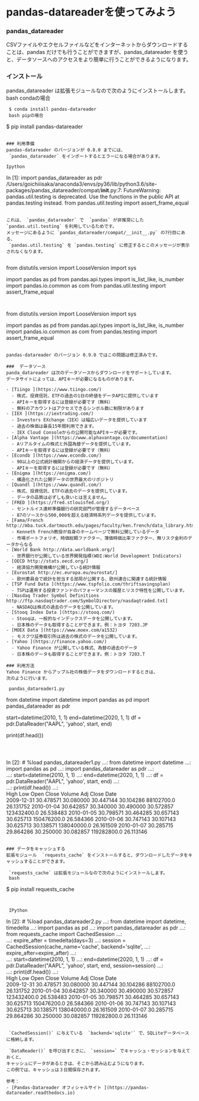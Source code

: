 pandas-datareaderを使ってみよう
=================
### pandas_datareader
CSVファイルやエクセルファイルなどをインターネットからダウンロードすることは、pandas だけでも行うことができますが、pandas_datareader を使うと、データソースへのアクセスをより簡単に行うことができるようになります。

### インストール
pandas_datareader は拡張モジュールなので次のようにインストールします。
 bash condaの場合
```
 $ conda install pandas-datareader
 bash pipの場合
```
 $ pip install pandas-datareader
```

### 利用準備
pandas-datareader のバージョンが 0.8.0 までには、
 `pandas_datareader` をインポートするとエラーになる場合があります。

Ipython
```
 In [1]: import pandas_datareader as pdr                                           
 /Users/goichiiisaka/anaconda3/envs/py36/lib/python3.6/site-packages/pandas_datareader/compat/__init__.py:7: FutureWarning: pandas.util.testing is deprecated. Use the functions in the public API at pandas.testing instead.
   from pandas.util.testing import assert_frame_equal
```

これは、 `pandas_datareader` で  `pandas` が非推奨にした `pandas.util.testing` を利用しているためです。
メッセージにあるように `pandas_datareader/compat/__init__.py` の7行目にある、
 `pandas.util.testing` を `pandas.testing` に修正するとこのメッセージが表示されなくなります。


```
 from distutils.version import LooseVersion
 import sys
 
 import pandas as pd
 from pandas.api.types import is_list_like, is_number
 import pandas.io.common as com
 from pandas.util.testing import assert_frame_equal
```


```
 from distutils.version import LooseVersion
 import sys
 
 import pandas as pd
 from pandas.api.types import is_list_like, is_number
 import pandas.io.common as com
 from pandas.testing import assert_frame_equal
```

pandas-datareader のバージョン 0.9.0 ではこの問題は修正済みです。

###  データソース
panda_datareader は次のデータソースからダウンロードをサポートしています。
データサイトによっては、APIキーが必要になるものがあります。

- [Tiingo ](https://www.tiingo.com/)
  - 株式、投資信託、ETFの過去の1日の終値をデータAPIに提供しています
  - APIキーを取得するには登録が必要です（無料）
  - 無料のアカウントはアクセスできるシンボル数に制限があります
- [IEX ](https://iextrading.com/)
  - Investors EXchange（IEX）は幅広いデータを提供しています
  - 過去の株価は最長15年間利用できます。 
  - IEX Cloud Consoleからの公開可能なAPIキーが必要です。
- [Alpha Vantage ](https://www.alphavantage.co/documentation)
  - Aリアルタイムの株式と外国為替データを提供しています。
  - APIキーを取得するには登録が必要です（無料）
- [Econdb ](https://www.econdb.com/)
  - 90以上の公式統計機関からの経済データを提供しています。
  - APIキーを取得するには登録が必要です（無料）
- [Enigma ](https://enigma.com/)
  - 構造化された公開データの世界最大のリポジトリ
- [Quandl ](https://www.quandl.com/)
  - 株式、投資信託、ETFの過去のデータを提供しています。
  - データの品質は必ずしも良いとは言えません。
- [FRED ](https://fred.stlouisfed.org/)
  - セントルイス連邦準備銀行の研究部門が管理するデータベース
  - 87のソースから500,000を超える経済時系列データを提供しています。
- [Fama/French http://mba.tuck.dartmouth.edu/pages/faculty/ken.french/data_library.html]
  - Kenneth French教授が自身のホームページで無料公開しているデータ
  - 市場ポートフォリオ、時価総額ファクター、簿価時価比率ファクター、無リスク金利のデータからなる
- [World Bank http://data.worldbank.org/]
  - 世界銀行が公開している世界開発指標(WDI:World Development Indicators)
- [OECD http://stats.oecd.org/]
  - 経済協力開発機構が公開している統計情報
- [Eurostat http://ec.europa.eu/eurostat/]
  - 欧州委員会で統計を担当する部局が公開する、欧州連合に関連する統計情報
- [TSP Fund Data ](https://www.tspfolio.com/thriftsavingsplan)
  - TSPは運用する投資ファンドのパフォーマンスの履歴とリスク特性を公開しています。
- [Nasdaq Trader Symbol Definitions http://ftp.nasdaqtrader.com/SymbolDirectory/nasdaqtraded.txt]
  - NASDAQは株式の過去のデータを公開しています。
- [Stooq Index Data ](https://stooq.com/)
  - Stooqは、一般的なインデックスデータを公開しています。
  - 日本株のデータも取得することができます。例：トヨタ 7203.JP
- [MOEX Data ](https://www.moex.com/a1532)
  - モスクワ証券取引所は過去の株式のデータを公開しています。
- [Yahoo ](https://finance.yahoo.com/)
  - Yahoo Finance が公開している株式、為替の過去のデータ
  - 日本株のデータも取得することができます。例：トヨタ 7203.T

### 利用方法
Yahoo Finance からアップル社の株価データをダウンロードするときは、
次のように行います。

 pandas_datareader1.py
```
 from datetime import datetime
 import pandas as pd
 import pandas_datareader as pdr
 
 start=datetime(2010, 1, 1)
 end=datetime(2020, 1, 1)
 df = pdr.DataReader("AAPL", 'yahoo', start, end)
 
 print(df.head())
```



```
 In [2]: # %load pandas_datareader1.py 
    ...: from datetime import datetime 
    ...: import pandas as pd 
    ...: import pandas_datareader as pdr 
    ...:  
    ...: start=datetime(2010, 1, 1) 
    ...: end=datetime(2020, 1, 1) 
    ...: df = pdr.DataReader("AAPL", 'yahoo', start, end) 
    ...:  
    ...: print(df.head()) 
    ...:                                                                           
                  High        Low       Open      Close       Volume  Adj Close
 Date                                                                          
 2009-12-31  30.478571  30.080000  30.447144  30.104286   88102700.0  26.131752
 2010-01-04  30.642857  30.340000  30.490000  30.572857  123432400.0  26.538483
 2010-01-05  30.798571  30.464285  30.657143  30.625713  150476200.0  26.584366
 2010-01-06  30.747143  30.107143  30.625713  30.138571  138040000.0  26.161509
 2010-01-07  30.285715  29.864286  30.250000  30.082857  119282800.0  26.113146
```

### データをキャッシュする
拡張モジュール  `requests_cache` をインストールすると、ダウンロードしたデータをキャッシュすることができます。

 `requests_cache` は拡張モジュールなので次のようにインストールします。
 bash
```
 $ pip install requests_cache
```


 IPython
```
 In [2]: # %load pandas_datareader2.py 
    ...: from datetime import datetime, timedelta 
    ...: import pandas as pd 
    ...: import pandas_datareader as pdr 
    ...: from requests_cache import CachedSession 
    ...:  
    ...: expire_after = timedelta(days=3) 
    ...: session = CachedSession(cache_name='cache', backend='sqlite', 
    ...:                         expire_after=expire_after) 
    ...:  
    ...: start=datetime(2010, 1, 1) 
    ...: end=datetime(2020, 1, 1) 
    ...: df = pdr.DataReader("AAPL", 'yahoo', start, end, session=session) 
    ...:  
    ...: print(df.head()) 
    ...:                                                                           
                  High        Low       Open      Close       Volume  Adj Close
 Date                                                                          
 2009-12-31  30.478571  30.080000  30.447144  30.104286   88102700.0  26.131752
 2010-01-04  30.642857  30.340000  30.490000  30.572857  123432400.0  26.538483
 2010-01-05  30.798571  30.464285  30.657143  30.625713  150476200.0  26.584366
 2010-01-06  30.747143  30.107143  30.625713  30.138571  138040000.0  26.161509
 2010-01-07  30.285715  29.864286  30.250000  30.082857  119282800.0  26.113146
```

 `CachedSession()` に与えている  `backend='sqlite'` で、SQLiteデータベースに格納します。

 `DataReader()` を呼び出すときに、 `session=` でキャッシュ・セッションを与えておくと、
キャッシュにデータがあるときは、そこから読み込むようになります。
この例では、キャッシュは３日間保存されます。

参考：
- [Pandas-Datareader オフィシャルサイト ](https://pandas-datareader.readthedocs.io)



